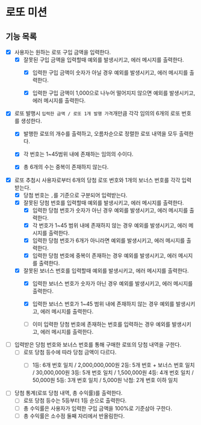 # 로또 미션

## 기능 목록

- [x] 사용자는 원하는 로또 구입 금액을 입력한다.
    - [x] 잘못된 구입 금액을 입력할때 예외를 발생시키고, 에러 메시지를 출력한다.
        - [x] 입력한 구입 금액이 숫자가 아닐 경우 예외를 발생시키고, 에러 메시지를 출력한다.
        - [x] 입력한 구입 금액이 1,000으로 나누어 떨어지지 않으면 예외를 발생시키고, 에러 메시지를 출력한다.


- [x] 로또 발행시 `입력한 금액 / 로또 1개 발행 가격`개만큼 각각 임의의 6개의 로또 번호를 생성한다.
    - [x] 발행한 로또의 개수를 출력하고, 오름차순으로 정렬한 로또 내역을 모두 출력한다.
    - [x] 각 번호는 1~45범위 내에 존재하는 임의의 수이다.
    - [x] 총 6개의 수는 중복이 존재하지 않는다.


- [x] 로또 추첨시 사용자로부터 6개의 당첨 로또 번호와 1개의 보너스 번호를 각각 입력받는다.
    - [x] 당첨 번호는 `,`를 기준으로 구분되어 입력받는다.
    - [x] 잘못된 당첨 번호를 입력할때 예외를 발생시키고, 에러 메시지를 출력한다.
        - [x] 입력한 당첨 번호가 숫자가 아닌 경우 예외를 발생시키고, 에러 메시지를 출력한다.
        - [x] 각 번호가 1~45 범위 내에 존재하지 않는 경우 예외를 발생시키고, 에러 메시지를 출력한다.
        - [x] 입력한 당첨 번호가 6개가 아니라면 예외를 발생시키고, 에러 메시지를 출력한다.
        - [x] 입력한 당첨 번호에 중복이 존재하는 경우 예외를 발생시키고, 에러 메시지를 출력한다.
    - [x] 잘못된 보너스 번호를 입력할때 예외를 발생시키고, 에러 메시지를 출력한다.
        - [x] 입력한 보너스 번호가 숫자가 아닌 경우 예외를 발생시키고, 에러 메시지를 출력한다.
        - [x] 입력한 보너스 번호가 1~45 범위 내에 존재하지 않는 경우 예외를 발생시키고, 에러 메시지를 출력한다.
        - [ ] 이미 입력한 당첨 번호에 존재하는 번호를 입력하는 경우 예외를 발생시키고, 에러 메시지를 출력한다.


- [ ] 입력받은 당첨 번호와 보너스 번호를 통해 구매한 로또의 당첨 내역을 구한다.
    - [ ] 로또 당첨 등수에 따라 당첨 금액이 다르다.
        - [ ] 1등: 6개 번호 일치 / 2,000,000,000원
              2등: 5개 번호 + 보너스 번호 일치 / 30,000,000원
              3등: 5개 번호 일치 / 1,500,000원
              4등: 4개 번호 일치 / 50,000원
              5등: 3개 번호 일치 / 5,000원
              낙첨: 2개 번호 이하 일치


- [ ] 당첨 통계(로또 당첨 내역, 총 수익률)를 출력한다.
    - [ ] 로또 당첨 등수는 5등부터 1등 순으로 출력한다.
    - [ ] 총 수익률은 사용자가 입력한 구입 금액을 100%로 기준삼아 구한다.
    - [ ] 총 수익률은 소수점 둘째 자리에서 반올림한다.